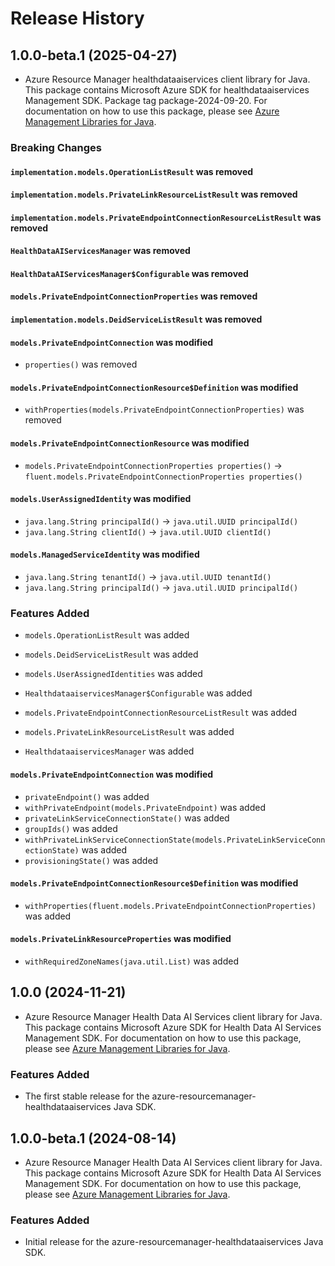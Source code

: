 # Release History

## 1.0.0-beta.1 (2025-04-27)

- Azure Resource Manager healthdataaiservices client library for Java. This package contains Microsoft Azure SDK for healthdataaiservices Management SDK.  Package tag package-2024-09-20. For documentation on how to use this package, please see [Azure Management Libraries for Java](https://aka.ms/azsdk/java/mgmt).

### Breaking Changes

#### `implementation.models.OperationListResult` was removed

#### `implementation.models.PrivateLinkResourceListResult` was removed

#### `implementation.models.PrivateEndpointConnectionResourceListResult` was removed

#### `HealthDataAIServicesManager` was removed

#### `HealthDataAIServicesManager$Configurable` was removed

#### `models.PrivateEndpointConnectionProperties` was removed

#### `implementation.models.DeidServiceListResult` was removed

#### `models.PrivateEndpointConnection` was modified

* `properties()` was removed

#### `models.PrivateEndpointConnectionResource$Definition` was modified

* `withProperties(models.PrivateEndpointConnectionProperties)` was removed

#### `models.PrivateEndpointConnectionResource` was modified

* `models.PrivateEndpointConnectionProperties properties()` -> `fluent.models.PrivateEndpointConnectionProperties properties()`

#### `models.UserAssignedIdentity` was modified

* `java.lang.String principalId()` -> `java.util.UUID principalId()`
* `java.lang.String clientId()` -> `java.util.UUID clientId()`

#### `models.ManagedServiceIdentity` was modified

* `java.lang.String tenantId()` -> `java.util.UUID tenantId()`
* `java.lang.String principalId()` -> `java.util.UUID principalId()`

### Features Added

* `models.OperationListResult` was added

* `models.DeidServiceListResult` was added

* `models.UserAssignedIdentities` was added

* `HealthdataaiservicesManager$Configurable` was added

* `models.PrivateEndpointConnectionResourceListResult` was added

* `models.PrivateLinkResourceListResult` was added

* `HealthdataaiservicesManager` was added

#### `models.PrivateEndpointConnection` was modified

* `privateEndpoint()` was added
* `withPrivateEndpoint(models.PrivateEndpoint)` was added
* `privateLinkServiceConnectionState()` was added
* `groupIds()` was added
* `withPrivateLinkServiceConnectionState(models.PrivateLinkServiceConnectionState)` was added
* `provisioningState()` was added

#### `models.PrivateEndpointConnectionResource$Definition` was modified

* `withProperties(fluent.models.PrivateEndpointConnectionProperties)` was added

#### `models.PrivateLinkResourceProperties` was modified

* `withRequiredZoneNames(java.util.List)` was added

## 1.0.0 (2024-11-21)

- Azure Resource Manager Health Data AI Services client library for Java. This package contains Microsoft Azure SDK for Health Data AI Services Management SDK. For documentation on how to use this package, please see [Azure Management Libraries for Java](https://aka.ms/azsdk/java/mgmt).

### Features Added

- The first stable release for the azure-resourcemanager-healthdataaiservices Java SDK.

## 1.0.0-beta.1 (2024-08-14)

- Azure Resource Manager Health Data AI Services client library for Java. This package contains Microsoft Azure SDK for Health Data AI Services Management SDK. For documentation on how to use this package, please see [Azure Management Libraries for Java](https://aka.ms/azsdk/java/mgmt).

### Features Added

- Initial release for the azure-resourcemanager-healthdataaiservices Java SDK.
